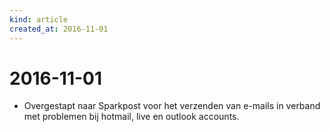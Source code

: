 ```yaml
---
kind: article
created_at: 2016-11-01
---
```


# 2016-11-01
* Overgestapt naar Sparkpost voor het verzenden van e-mails in verband met problemen bij hotmail, live en outlook accounts.

